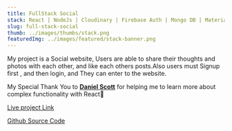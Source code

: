 ```yaml
---
title: FullStack Social
stack: React | NodeJs | Cloudinary | Firebase Auth | Mongo DB | Materialize-CSS
slug: full-stack-social
thumb: ../images/thumbs/stack.png
featuredImg: ../images/featured/stack-banner.png
---
```


My project is a Social website, Users are able to share their thoughts and photos with each other, and like each others posts.Also users must Signup first , and then login, and They can enter to the website.

My Special Thank You to <strong>[Daniel Scott](https://danieljs.dev/)</strong> for helping me to learn more about complex functionality with React💫

[Live project Link]()

[Github Source Code](https://github.com/Avisa-GA/fullstacksocial)
